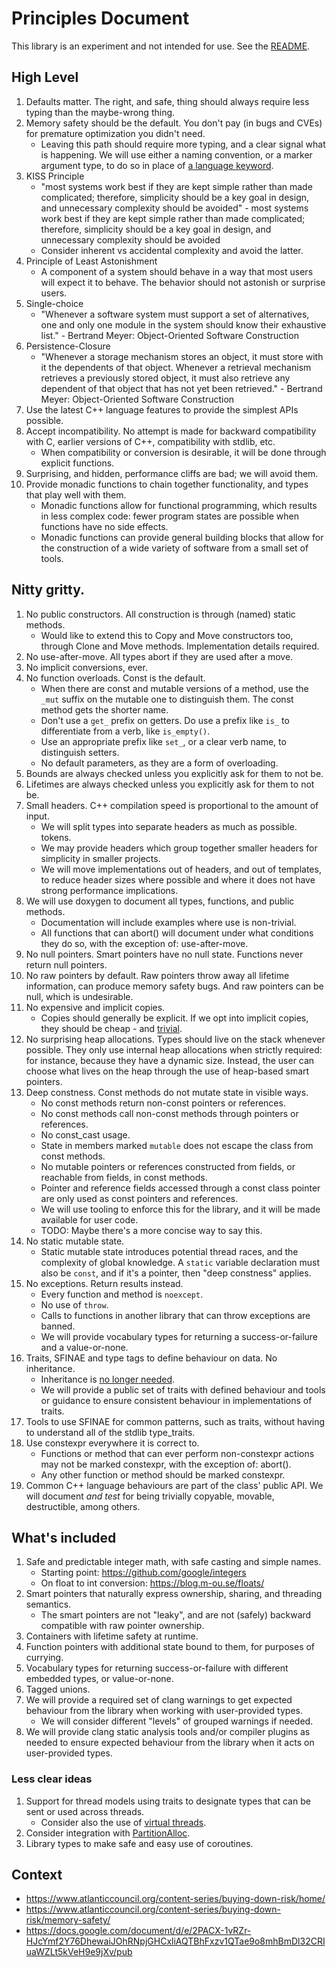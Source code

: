 # Principles Document

This library is an experiment and not intended for use. See the
[README](README.md).

## High Level

1. Defaults matter. The right, and safe, thing should always require less typing
   than the maybe-wrong thing.
1. Memory safety should be the default. You don't pay (in bugs and CVEs) for
   premature optimization you didn't need.
    * Leaving this path should require more typing, and a clear signal what is
      happening. We will use either a naming convention, or a marker argument
      type, to do so in place of [a language keyword](
      https://docs.microsoft.com/en-us/dotnet/csharp/language-reference/keywords/unsafe).
1. KISS Principle
    * "most systems work best if they are kept simple rather than made
      complicated; therefore, simplicity should be a key goal in design, and
      unnecessary complexity should be avoided" - most systems work best if they
      are kept simple rather than made complicated; therefore, simplicity should
      be a key goal in design, and unnecessary complexity should be avoided
    * Consider inherent vs accidental complexity and avoid the latter.
1. Principle of Least Astonishment
    * A component of a system should behave in a way that most users will expect
      it to behave. The behavior should not astonish or surprise users.
1. Single-choice
    * "Whenever a software system must support a set of alternatives, one and
      only one module in the system should know their exhaustive list." -
      Bertrand Meyer: Object-Oriented Software Construction
1. Persistence-Closure
    * "Whenever a storage mechanism stores an object, it must store with it the
      dependents of that object. Whenever a retrieval mechanism retrieves a
      previously stored object, it must also retrieve any dependent of that
      object that has not yet been retrieved." - Bertrand Meyer: Object-Oriented
      Software Construction
1. Use the latest C++ language features to provide the simplest APIs possible.
1. Accept incompatibility. No attempt is made for backward compatibility with C,
   earlier versions of C++, compatibility with stdlib, etc.
    * When compatibility or conversion is desirable, it will be done through
      explicit functions.
1. Surprising, and hidden, performance cliffs are bad; we will avoid them.
1. Provide monadic functions to chain together functionality, and types that
   play well with them.
    * Monadic functions allow for functional programming, which results in less
      complex code: fewer program states are possible when functions have no
      side effects.
    * Monadic functions can provide general building blocks that allow for the
      construction of a wide variety of software from a small set of tools.

## Nitty gritty.

1. No public constructors. All construction is through (named) static methods.
    * Would like to extend this to Copy and Move constructors too, through Clone
      and Move methods. Implementation details required.
1. No use-after-move. All types abort if they are used after a move.
1. No implicit conversions, ever.
1. No function overloads. Const is the default.
    * When there are const and mutable versions of a method, use the `_mut`
      suffix on the mutable one to distinguish them. The const method gets the
      shorter name.
    * Don't use a `get_` prefix on getters. Do use a prefix like `is_` to
      differentiate from a verb, like `is_empty()`.
    * Use an appropriate prefix like `set_`, or a clear verb name, to
      distinguish setters.
    * No default parameters, as they are a form of overloading.
1. Bounds are always checked unless you explicitly ask for them to not be.
1. Lifetimes are always checked unless you explicitly ask for them to not be.
1. Small headers. C++ compilation speed is proportional to the amount of input.
    * We will split types into separate headers as much as possible. tokens.
    * We may provide headers which group together smaller headers for simplicity
      in smaller projects.
    * We will move implementations out of headers, and out of templates, to
      reduce header sizes where possible and where it does not have strong
      performance implications.
1. We will use doxygen to document all types, functions, and public methods.
    * Documentation will include examples where use is non-trivial.
    * All functions that can abort() will document under what conditions they do
      so, with the exception of: use-after-move.
1. No null pointers. Smart pointers have no null state. Functions never return
    null pointers.
1. No raw pointers by default. Raw pointers throw away all lifetime information,
    can produce memory safety bugs. And raw pointers can be null, which is
    undesirable.
1. No expensive and implicit copies.
    * Copies should generally be explicit. If we opt into implicit copies, they
      should be cheap - and [trivial](https://en.cppreference.com/w/cpp/types/is_trivially_copyable).
1. No surprising heap allocations. Types should live on the stack whenever
    possible. They only use internal heap allocations when strictly required:
    for instance, because they have a dynamic size. Instead, the user can choose
    what lives on the heap through the use of heap-based smart pointers.
1. Deep constness. Const methods do not mutate state in visible ways.
    * No const methods return non-const pointers or references.
    * No const methods call non-const methods through pointers or references.
    * No const_cast usage.
    * State in members marked `mutable` does not escape the class from const
      methods.
    * No mutable pointers or references constructed from fields, or reachable
      from fields, in const methods.
    * Pointer and reference fields accessed through a const class pointer are
      only used as const pointers and references.
    * We will use tooling to enforce this for the library, and it will be
      made available for user code.
    * TODO: Maybe there's a more concise way to say this.
1. No static mutable state.
    * Static mutable state introduces potential thread races, and the complexity
      of global knowledge. A `static` variable declaration must also be `const`,
      and if it's a pointer, then "deep constness" applies.
1. No exceptions. Return results instead.
    * Every function and method is `noexcept`.
    * No use of `throw`.
    * Calls to functions in another library that can throw exceptions are
      banned.
    * We will provide vocabulary types for returning a success-or-failure and a
      value-or-none.
1. Traits, SFINAE and type tags to define behaviour on data. No inheritance.
    * Inheritance is [no longer
      needed](https://en.cppreference.com/w/cpp/language/ebo).
    * We will provide a public set of traits with defined behaviour and tools or
      guidance to ensure consistent behaviour in implementations of traits.
1. Tools to use SFINAE for common patterns, such as traits, without having to
   understand all of the stdlib type_traits.
1. Use constexpr everywhere it is correct to.
    * Functions or method that can ever perform non-constexpr actions may not be
      marked constexpr, with the exception of: abort().
    * Any other function or method should be marked constexpr.
1. Common C++ language behaviours are part of the class' public API. We will
   document _and test_ for being trivially copyable, movable, destructible,
   among others.

## What's included

1. Safe and predictable integer math, with safe casting and simple names.
    * Starting point: https://github.com/google/integers
    * On float to int conversion: https://blog.m-ou.se/floats/
1. Smart pointers that naturally express ownership, sharing, and threading
   semantics.
    * The smart pointers are not "leaky", and are not (safely) backward
      compatible with raw pointer ownership.
1. Containers with lifetime safety at runtime.
1. Function pointers with additional state bound to them, for purposes of
   currying.
1. Vocabulary types for returning success-or-failure with different embedded
   types, or value-or-none.
1. Tagged unions.
1. We will provide a required set of clang warnings to get expected behaviour
   from the library when working with user-provided types.
    * We will consider different "levels" of grouped warnings if needed.
1. We will provide clang static analysis tools and/or compiler plugins as needed
   to ensure expected behaviour from the library when it acts on user-provided
   types.

### Less clear ideas

1. Support for thread models using traits to designate types that can be sent or
   used across threads.
    * Consider also the use of [virtual threads](
      https://chromium.googlesource.com/chromium/src.git/+/HEAD/docs/threading_and_tasks.md).
1. Consider integration with [PartitionAlloc](
  https://chromium.googlesource.com/chromium/src/+/HEAD/base/allocator/partition_allocator/PartitionAlloc.md).
1. Library types to make safe and easy use of coroutines.

## Context

* https://www.atlanticcouncil.org/content-series/buying-down-risk/home/
* https://www.atlanticcouncil.org/content-series/buying-down-risk/memory-safety/
* https://docs.google.com/document/d/e/2PACX-1vRZr-HJcYmf2Y76DhewaiJOhRNpjGHCxliAQTBhFxzv1QTae9o8mhBmDl32CRIuaWZLt5kVeH9e9jXv/pub
